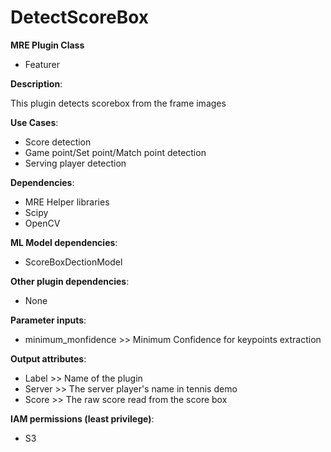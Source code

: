 # DetectScoreBox #

**MRE Plugin Class**
- Featurer

**Description**:

This plugin detects scorebox from the frame images

**Use Cases**:
- Score detection
- Game point/Set point/Match point detection
- Serving player detection

**Dependencies**:
- MRE Helper libraries
- Scipy
- OpenCV

**ML Model dependencies**:
- ScoreBoxDectionModel

**Other plugin dependencies**:
- None

**Parameter inputs**:
- minimum_monfidence >> Minimum Confidence for keypoints extraction


**Output attributes**:
- Label >>  Name of the plugin
- Server >> The server player's name in tennis demo
- Score >> The raw score read from the score box

**IAM permissions (least privilege)**:
- S3
